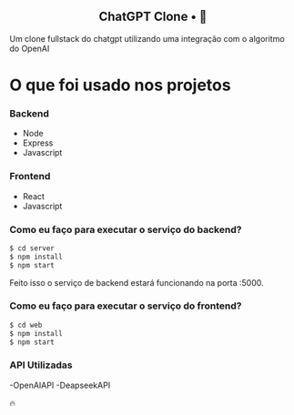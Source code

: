 ﻿<!-- <p align="center">
<img src="https://imgur.com/npkT3Tw.png" width="350" title="chatgpt">
</p> -->

<h2 align="center">
  ChatGPT Clone • 🤖
</h2>

Um clone fullstack do chatgpt utilizando uma integração com o algoritmo do OpenAI

<!-- <p align="center">
<img src="" title="ChatGPT">
</p> -->

# O que foi usado nos projetos

### Backend
  - Node
  - Express
  - Javascript


### Frontend
  - React
  - Javascript


### Como eu faço para executar o serviço do backend?

```sh
$ cd server
$ npm install
$ npm start
```

Feito isso o serviço de backend estará funcionando na porta :5000. 

### Como eu faço para executar o serviço do frontend?

```sh
$ cd web
$ npm install
$ npm start
```
### API Utilizadas

 -OpenAIAPI
 -DeapseekAPI
 
🔥